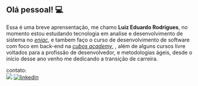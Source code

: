 ##  Olá pessoal! 💻

 Essa é uma breve aprensentação, me chamo **Luiz Eduardo Rodrigues**, no momento estou estudando tecnologia em analise e desenvolvimento de sistema no [*eniac*](https://www.eniac.com.br/), e tambem faço o curso de desenvolvimento de software com foco em back-end na [*cubos academy*](https://cubos.academy/), , além de alguns cursos livre voltados para a profissão de desenvolvedor, e metodologias ágeis,  desde o início desse ano venho me dedicando a transição de carreira.

contato:<br>
[![](	https://img.shields.io/badge/Gmail-D14836?style=for-the-badge&logo=gmail&logoColor=white)](https://criarmeulink.com.br/u/1694392001)
[![linkedin](https://img.shields.io/badge/LinkedIn-0077B5?style=for-the-badge&logo=linkedin&logoColor=white)](https://www.linkedin.com/in/luiz-eduardo-rodrigues-a464669b/)<br>
